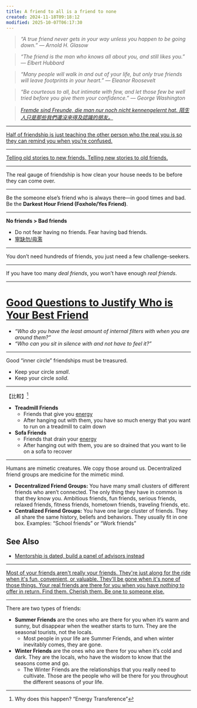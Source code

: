 ```yaml
---
title: A friend to all is a friend to none
created: 2024-11-18T09:18:12
modified: 2025-10-07T06:17:30
---
```


> _“A true friend never gets in your way unless you happen to be going down.” — Arnold H. Glasow_

> _“The friend is the man who knows all about you, and still likes you.” — Elbert Hubbard_

> _“Many people will walk in and out of your life, but only true friends will leave footprints in your heart.” — Eleanor Roosevelt_

> _“Be courteous to all, but intimate with few, and let those few be well tried before you give them your confidence.” — George Washington_

> _[Fremde sind Freunde, die man nur noch nicht kennengelernt hat. 陌生人只是那些我們還沒來得及認識的朋友。](https://www.godic.net/home/dailysentence/2663f4f2-2119-4048-9bb4-a4fafe7ec25b)_

---

[Half of friendship is just teaching the other person who the real you is so they can remind you when you’re confused.](https://x.com/anuatluru/status/1784769105888755793)

---

[Telling old stories to new friends. Telling new stories to old friends.](https://x.com/anuatluru/status/1788974353108848675)

---

The real gauge of friendship is how clean your house needs to be before they can come over.

---

Be the someone else’s friend who is always there—in good times and bad. Be the **Darkest Hour Friend (Foxhole/Yes Friend)**.

---

**No friends > Bad friends**
* Do not fear having no friends. Fear having bad friends.
* [寧缺勿/毋濫](https://www.google.com/search?q=%E5%AF%A7%E7%BC%BA%E5%8B%BF%E6%BF%AB)

---

You don’t need hundreds of friends, you just need a few challenge-seekers.

---

If you have too many _deal friends_, you won’t have enough _real friends_.

---

# [Good Questions to Justify Who is Your Best Friend](how-to-ask-good-and-right-questions.md)

* _“Who do you have the least amount of internal filters with when you are around them?”_
* _“Who can you sit in silence with and not have to feel it?”_

---

Good “inner circle” friendships must be treasured.

* Keep your circle _small_.
* Keep your circle _solid_.

---

【比較】[^1]

* **Treadmill Friends**
	* Friends that give you [energy](energy-management.md)
	* After hanging out with them, you have so much energy that you want to run on a treadmill to calm down
* **Sofa Friends**
	* Friends that drain your [energy](energy-management.md)
	* After hanging out with them, you are so drained that you want to lie on a sofa to recover

---

Humans are mimetic creatures. We copy those around us. Decentralized friend groups are medicine for the mimetic mind.

* **Decentralized Friend Groups:** You have many small clusters of different friends who aren’t connected. The only thing they have in common is that they know you. Ambitious friends, fun friends, serious friends, relaxed friends, fitness friends, hometown friends, traveling friends, etc.
* **Centralized Friend Groups:** You have one large cluster of friends. They all share the same history, beliefs and behaviors. They usually fit in one box. Examples: “School friends” or “Work friends”

## See Also

* [Mentorship is dated, build a panel of advisors instead](mentorship-is-dated-build-a-panel-of-advisors-instead.md)

---

[Most of your friends aren't really your friends. They're just along for the ride when it's fun, convenient, or valuable. They'll be gone when it's none of those things. Your real friends are there for you when you have *nothing* to offer in return. Find them. Cherish them. Be one to someone else.](https://x.com/SahilBloom/status/1513143690423934977)

---

There are two types of friends:

* **Summer Friends** are the ones who are there for you when it’s warm and sunny, but disappear when the weather starts to turn. They are the seasonal tourists, not the locals.
	* Most people in your life are Summer Friends, and when winter inevitably comes, they are gone.
* **Winter Friends** are the ones who are there for you when it’s cold and dark. They are the locals, who have the wisdom to know that the seasons come and go.
	* The Winter Friends are the relationships that you really need to cultivate. Those are the people who will be there for you throughout the different seasons of your life.

[^1]: Why does this happen? “Energy Transference”
